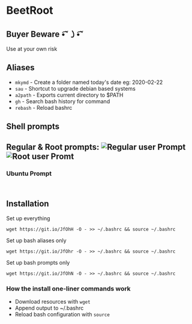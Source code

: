 # BeetRoot
## Buyer Beware 	•͡˘㇁•͡˘ 
Use at your own risk

##  Aliases
* ```mkymd``` - Create a folder named today's date eg: 2020-02-22
* ```sau``` - Shortcut to upgrade debian based systems
* ```a2path``` - Exports current directory to $PATH
* ```gh``` - Search bash history for command
* ```rebash``` - Reload bashrc
## Shell prompts
Regular & Root prompts:
![Regular user Prompt](https://i.imgur.com/7sP936r.png)
![Root user Promt](https://i.imgur.com/nZRfO7L.png)
---

### Ubuntu Prompt 
![]()
---
## Installation
Set up everything
```
wget https://git.io/JfOhH -O - >> ~/.bashrc && source ~/.bashrc
```
Set up bash aliases only
```
wget https://git.io/JfOhr -O - >> ~/.bashrc && source ~/.bashrc
```
Set up bash prompts only
```
wget https://git.io/JfOhN -O - >> ~/.bashrc && source ~/.bashrc
```
### How the install one-liner commands work
* Download resources with ```wget```
* Append output to ~/.bashrc 
* Reload bash configuration with ```source```
